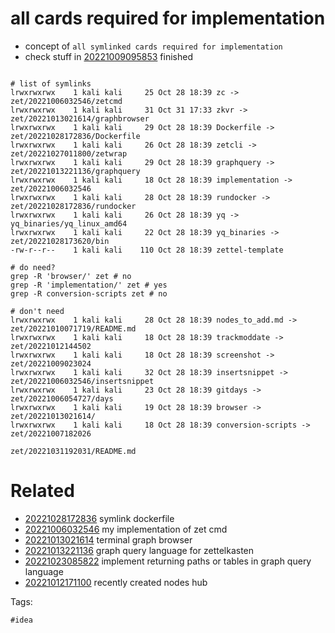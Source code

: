 # all cards required for implementation

- concept of `all symlinked cards required for implementation`
- check stuff in [20221009095853](/zet/20221009095853/README.md) finished

```

# list of symlinks
lrwxrwxrwx    1 kali kali     25 Oct 28 18:39 zc -> zet/20221006032546/zetcmd
lrwxrwxrwx    1 kali kali     31 Oct 31 17:33 zkvr -> zet/20221013021614/graphbrowser
lrwxrwxrwx    1 kali kali     29 Oct 28 18:39 Dockerfile -> zet/20221028172836/Dockerfile
lrwxrwxrwx    1 kali kali     26 Oct 28 18:39 zetcli -> zet/20221027011800/zetwrap
lrwxrwxrwx    1 kali kali     29 Oct 28 18:39 graphquery -> zet/20221013221136/graphquery
lrwxrwxrwx    1 kali kali     18 Oct 28 18:39 implementation -> zet/20221006032546
lrwxrwxrwx    1 kali kali     28 Oct 28 18:39 rundocker -> zet/20221028172836/rundocker
lrwxrwxrwx    1 kali kali     26 Oct 28 18:39 yq -> yq_binaries/yq_linux_amd64
lrwxrwxrwx    1 kali kali     22 Oct 28 18:39 yq_binaries -> zet/20221028173620/bin
-rw-r--r--    1 kali kali    110 Oct 28 18:39 zettel-template

# do need?
grep -R 'browser/' zet # no
grep -R 'implementation/' zet # yes
grep -R conversion-scripts zet # no

# don't need
lrwxrwxrwx    1 kali kali     28 Oct 28 18:39 nodes_to_add.md -> zet/20221010071719/README.md
lrwxrwxrwx    1 kali kali     18 Oct 28 18:39 trackmoddate -> zet/20221012144502
lrwxrwxrwx    1 kali kali     18 Oct 28 18:39 screenshot -> zet/20221009023024
lrwxrwxrwx    1 kali kali     32 Oct 28 18:39 insertsnippet -> zet/20221006032546/insertsnippet
lrwxrwxrwx    1 kali kali     23 Oct 28 18:39 gitdays -> zet/20221006054727/days
lrwxrwxrwx    1 kali kali     19 Oct 28 18:39 browser -> zet/20221013021614/
lrwxrwxrwx    1 kali kali     18 Oct 28 18:39 conversion-scripts -> zet/20221007182026

```

` zet/20221031192031/README.md `

# Related

- [20221028172836](/zet/20221028172836/README.md) symlink dockerfile
- [20221006032546](/zet/20221006032546/README.md) my implementation of zet cmd
- [20221013021614](/zet/20221013021614/README.md) terminal graph browser
- [20221013221136](/zet/20221013221136/README.md) graph query language for zettelkasten
- [20221023085822](/zet/20221023085822/README.md) implement returning paths or tables in graph query language
- [20221012171100](/zet/20221012171100/README.md) recently created nodes hub

Tags:

    #idea
